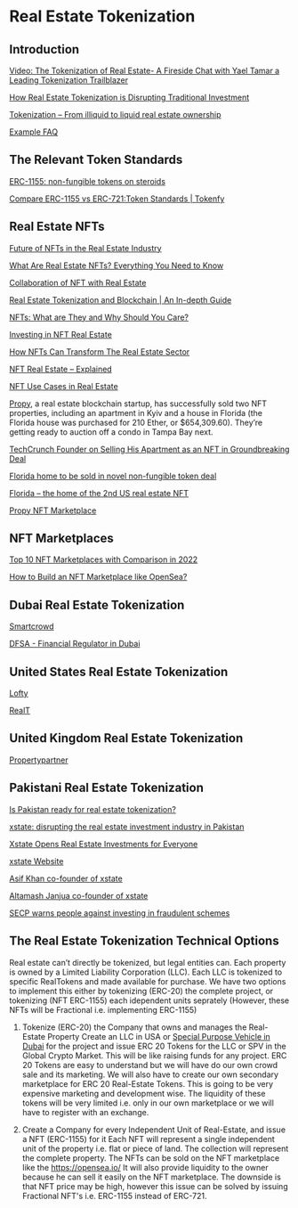 # Real Estate Tokenization

## Introduction

[Video: The Tokenization of Real Estate- A Fireside Chat with Yael Tamar a Leading Tokenization Trailblazer](https://www.youtube.com/watch?v=prRDzylrooc)

[How Real Estate Tokenization is Disrupting Traditional Investment](https://www.parvisinvest.com/insights/how-real-estate-tokenization-is-disrupting-traditional-investment)

[Tokenization – From illiquid to liquid real estate ownership](https://www.ey.com/en_ch/real-estate-hospitality-construction/tokenization-from-illiquid-to-liquid-real-estate-ownership)


[Example FAQ](https://wiki.realt.co/)



## The Relevant Token Standards

[ERC-1155: non-fungible tokens on steroids](https://medium.com/envienta-open-source-everything/erc-1155-non-fungible-tokens-on-steroids-71aab96fa674)

[Compare ERC-1155 vs ERC-721:Token Standards | Tokenfy](https://www.tokenfy.com/blog/erc-1155-vs-erc-721/)


## Real Estate NFTs

[Future of NFTs in the Real Estate Industry](https://www.graana.com/blog/future-of-nfts-in-the-real-estate-industry/)

[What Are Real Estate NFTs? Everything You Need to Know](https://investorjunkie.com/nfts/what-are-real-estate-nfts/)

[Collaboration of NFT with Real Estate](https://blockchain.oodles.io/blog/collaboration-of-nft-with-real-estate/)

[Real Estate Tokenization and Blockchain | An In-depth Guide](https://blockchain.oodles.io/blog/real-estate-tokenization-blockchain-guide/)

[NFTs: What are They and Why Should You Care?](https://blog.tsl.io/nfts-what-are-they-and-why-should-you-care)

[Investing in NFT Real Estate](https://www.fool.com/investing/stock-market/market-sectors/financials/non-fungible-tokens/nft-real-estate/)

[How NFTs Can Transform The Real Estate Sector](https://academy.aax.com/en/how-nfts-can-transform-the-real-estate-sector/)

[NFT Real Estate – Explained](https://101blockchains.com/nft-real-estate/)

[NFT Use Cases in Real Estate](https://www.jdsupra.com/legalnews/nft-use-cases-in-real-estate-9505741/)

[Propy](https://propy.com/browse/), a real estate blockchain startup, has successfully sold two NFT properties, including an apartment in Kyiv and a house in Florida (the Florida house was purchased for 210 Ether, or $654,309.60). They’re getting ready to auction off a condo in Tampa Bay next.

[TechCrunch Founder on Selling His Apartment as an NFT in Groundbreaking Deal](https://finance.yahoo.com/news/techcrunch-founder-selling-apartment-nft-130000525.html)

[Florida home to be sold in novel non-fungible token deal](https://apnews.com/article/technology-business-lifestyle-florida-property-rights-664d7954af93ed9fbb04c07a9228ac8c)

[Florida – the home of the 2nd US real estate NFT](https://propy.com/browse/tampa-condo-nft/)

[Propy NFT Marketplace](https://propy.com/browse/propy-nft/)


## NFT Marketplaces

[Top 10 NFT Marketplaces with Comparison in 2022](https://www.prolitus.com/blog/top-10-nft-marketplaces/)

[How to Build an NFT Marketplace like OpenSea?](https://4irelabs.com/articles/how-to-build-an-nft-marketplace-like-opensea/)



## Dubai Real Estate Tokenization

[Smartcrowd](https://smartcrowd.ae/)

[DFSA - Financial Regulator in Dubai](https://www.dfsa.ae/)


## United States Real Estate Tokenization

[Lofty](https://www.lofty.ai/)

[RealT](https://realt.co/)


## United Kingdom Real Estate Tokenization

[Propertypartner](https://www.propertypartner.co/)


## Pakistani Real Estate Tokenization

[Is Pakistan ready for real estate tokenization?](https://profit.pakistantoday.com.pk/2021/11/14/is-pakistan-ready-for-real-estate-tokenization/)

[xstate: disrupting the real estate investment industry in Pakistan](https://startuppakistan.com.pk/xstate-disrupting-the-real-estate-investment-industry-in-pakistan/)

[Xstate Opens Real Estate Investments for Everyone](https://propakistani.pk/2021/12/13/xstate-opens-real-estate-investments-for-everyone/)

[xstate Website](https://www.xstate.com/)

[Asif Khan co-founder of xstate](https://www.linkedin.com/in/aasifkhan/?originalSubdomain=pk)

[Altamash Janjua co-founder of xstate](https://www.linkedin.com/in/altamash/?originalSubdomain=pk)

[SECP warns people against investing in fraudulent schemes](https://www.dawn.com/news/1664452)


## The Real Estate Tokenization Technical Options

Real estate can’t directly be tokenized, but legal entities can. Each property is owned by a Limited Liability Corporation (LLC). Each LLC is tokenized to specific RealTokens and made available for purchase. We have two options to implement this either by tokenizing (ERC-20) the complete project, or tokenizing (NFT ERC-1155) each idependent units seprately (However, these NFTs will be Fractional i.e. implementing ERC-1155)

1. Tokenize (ERC-20) the Company that owns and manages the Real-Estate Property
Create an LLC in USA or [Special Purpose Vehicle in Dubai](https://smartcrowd.ae/how-it-works/) for the project and issue ERC 20 Tokens for the LLC or SPV in the Global Crypto Market. This will be like raising funds for any project. 
ERC 20 Tokens are easy to understand but we will have do our own crowd sale and its marketing. We will also have to create our own secondary marketplace for ERC 20 Real-Estate Tokens. This is going to be very expensive marketing and development wise. The liquidity of these tokens will be very limited i.e. only in our own marketplace or we will have to register with an exchange.

2. Create a Company for every Independent Unit of Real-Estate, and issue a NFT (ERC-1155) for it
Each NFT will represent a single independent unit of the property i.e. flat or piece of land. The collection will represent the complete property.
The NFTs can be sold on the NFT marketplace like the https://opensea.io/
It will also provide liquidity to the owner because he can sell it easily on the NFT marketplace.
The downside is that NFT price may be high, however this issue can be solved by issuing Fractional NFT's i.e. ERC-1155 instead of ERC-721.


